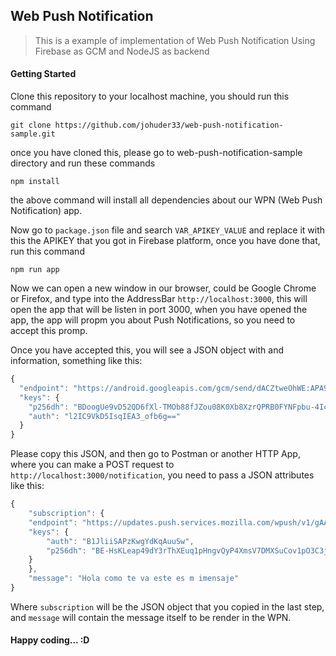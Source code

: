 ## Web Push Notification

> This is a example of implementation of Web Push Notification
> Using Firebase as GCM and NodeJS as backend

#### Getting Started

Clone this repository to your localhost machine, you should run this command

`git clone https://github.com/johuder33/web-push-notification-sample.git`

once you have cloned this, please go to web-push-notification-sample directory and run these commands

`npm install`

the above command will install all dependencies about our WPN (Web Push Notification) app.

Now go to `package.json` file and search `VAR_APIKEY_VALUE` and replace it with this the APIKEY that you got in Firebase platform, once you have done that, run this command

`npm run app`

Now we can open a new window in our browser, could be Google Chrome or Firefox, and type into the AddressBar `http://localhost:3000`, this will open the app that will be listen in port 3000, when you have opened the app, the app will propm you about Push Notifications, so you need to accept this promp.

Once you have accepted this, you will see a JSON object with and information, something like this:

```javascript
{
  "endpoint": "https://android.googleapis.com/gcm/send/dACZtweOhWE:APA91bFpyYikbZZIIpqC64JGOJ14G2-ICFE2RoBZne8a0eaxiJ8-pqDr0lnZjK-MhlBfK5NEOo6tow26XffOzlXxP33OhPUcQT2evOB2-dWYgwdAID0macXuKgpM9TS7arqdM8bXvAUn",
  "keys": {
    "p256dh": "BDoogUe9vD52QD6fXl-TMOb88fJZou08K0Xb8XzrQPRB0FYNFpbu-4IcfSM4tWCAC_VqXxG2ZuibMoMz7BDJN4k=",
    "auth": "l2IC9VkD5IsqIEA3_ofb6g=="
  }
}
```

Please copy this JSON, and then go to Postman or another HTTP App, where you can make a POST request to `http://localhost:3000/notification`, you need to pass a JSON attributes like this:

```javascript
{
    "subscription": {
    "endpoint": "https://updates.push.services.mozilla.com/wpush/v1/gAAAAABZUxaUAD8pXiIU1d4Us8eCzPo62qOynDXkQHkQI9iPgXysGfwE5URgxMfZkfylUOhKDBkno5DrSngDD_gBqcafDZTW3353UoHDX-wwL6qyPOv0-QaXtqRT0c_ILqokGpuuJACL",
    "keys": {
        "auth": "B1JliiSAPzKwgYdKqAuuSw",
        "p256dh": "BE-HsKLeap49dY3rThXEuq1pHngvQyP4XmsV7DMXSuCov1pO3C3jDhEqlr4aoikLPMtLtqH1taUsXVfL02-68pc"
    }
    },
    "message": "Hola como te va este es m imensaje"
}
```

Where `subscription` will be the JSON object that you copied in the last step, and `message` will contain the message itself to be render in the WPN.

#### Happy coding... :D